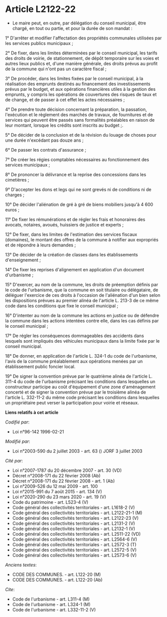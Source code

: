 # Article L2122-22

- Le maire peut, en outre, par délégation du conseil municipal, être chargé, en tout ou partie, et pour la durée de son
mandat :

1° D'arrêter et modifier l'affectation des propriétés communales utilisées par les services publics municipaux ;

2° De fixer, dans les limites déterminées par le conseil municipal, les tarifs des droits de voirie, de stationnement, de
dépôt temporaire sur les voies et autres lieux publics et, d'une manière générale, des droits prévus au profit de la commune
qui n'ont pas un caractère fiscal ;

3° De procéder, dans les limites fixées par le conseil municipal, à la réalisation des emprunts destinés au financement des
investissements prévus par le budget, et aux opérations financières utiles à la gestion des emprunts, y compris les
opérations de couvertures des risques de taux et de change, et de passer à cet effet les actes nécessaires ;

4° De prendre toute décision concernant la préparation, la passation, l'exécution et le règlement des marchés de travaux, de
fournitures et de services qui peuvent être passés sans formalités préalables en raison de leur montant, lorsque les crédits
sont inscrits au budget ;.

5° De décider de la conclusion et de la révision du louage de choses pour une durée n'excédant pas douze ans ;

6° De passer les contrats d'assurance ;

7° De créer les régies comptables nécessaires au fonctionnement des services municipaux ;

8° De prononcer la délivrance et la reprise des concessions dans les cimetières ;

9° D'accepter les dons et legs qui ne sont grevés ni de conditions ni de charges ;

10° De décider l'aliénation de gré à gré de biens mobiliers jusqu'à 4 600 euros ;

11° De fixer les rémunérations et de régler les frais et honoraires des avocats, notaires, avoués, huissiers de justice et
experts ;

12° De fixer, dans les limites de l'estimation des services fiscaux (domaines), le montant des offres de la commune à
notifier aux expropriés et de répondre à leurs demandes ;

13° De décider de la création de classes dans les établissements d'enseignement ;

14° De fixer les reprises d'alignement en application d'un document d'urbanisme ;

15° D'exercer, au nom de la commune, les droits de préemption définis par le code de l'urbanisme, que la commune en soit
titulaire ou délégataire, de déléguer l'exercice de ces droits à l'occasion de l'aliénation d'un bien selon les dispositions
prévues au premier alinéa de l'article L. 213-3 de ce même code dans les conditions que fixe le conseil municipal ;

16° D'intenter au nom de la commune les actions en justice ou de défendre la commune dans les actions intentées contre elle,
dans les cas définis par le conseil municipal ;

17° De régler les conséquences dommageables des accidents dans lesquels sont impliqués des véhicules municipaux dans la
limite fixée par le conseil municipal.

18° De donner, en application de l'article L. 324-1 du code de l'urbanisme, l'avis de la commune préalablement aux opérations
menées par un établissement public foncier local.

19° De signer la convention prévue par le quatrième alinéa de l'article L. 311-4 du code de l'urbanisme précisant les
conditions dans lesquelles un constructeur participe au coût d'équipement d'une zone d'aménagement concerté et de signer la
convention prévue par le troisième alinéa de l'article L. 332-11-2 du même code précisant les conditions dans lesquelles un
propriétaire peut verser la participation pour voirie et réseaux.

**Liens relatifs à cet article**

_Codifié par_:

  - Loi n°96-142 1996-02-21

_Modifié par_:

  - Loi n°2003-590 du 2 juillet 2003 - art. 63 () JORF 3 juillet 2003

_Cité par_:

  - Loi n°2007-1787 du 20 décembre 2007 - art. 30 (VD)
  - Décret n°2008-171 du 22 février 2008 (Ab)
  - Décret n°2008-171 du 22 février 2008 - art. 1 (Ab)
  - Loi n°2009-526 du 12 mai 2009 - art. 100
  - Loi n°2015-991 du 7 août 2015 - art. 134 (V)
  - Loi n°2020-290 du 23 mars 2020 - art. 19 (V)
  - Code du patrimoine - art. L523-4 (V)
  - Code général des collectivités territoriales - art. L1618-2 (V)
  - Code général des collectivités territoriales - art. L2122-21-1 (M)
  - Code général des collectivités territoriales - art. L2122-23 (V)
  - Code général des collectivités territoriales - art. L2131-2 (V)
  - Code général des collectivités territoriales - art. L2132-1 (V)
  - Code général des collectivités territoriales - art. L2511-22 (VD)
  - Code général des collectivités territoriales - art. L2564-6 (V)
  - Code général des collectivités territoriales - art. L2572-3 (T)
  - Code général des collectivités territoriales - art. L2572-5 (V)
  - Code général des collectivités territoriales - art. L2573-6 (V)

_Anciens textes_:

  - CODE DES COMMUNES. - art. L122-20 (M)
  - CODE DES COMMUNES. - art. L122-20 (Ab)

_Cite_:

  - Code de l'urbanisme - art. L311-4 (M)
  - Code de l'urbanisme - art. L324-1 (M)
  - Code de l'urbanisme - art. L332-11-2 (V)
